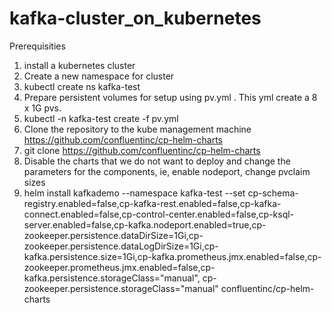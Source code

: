 # kafka-cluster_on_kubernetes

Prerequisities
1. install a kubernetes cluster
2. Create a new namespace for cluster
3. kubectl create ns kafka-test
4. Prepare persistent volumes for setup using pv.yml . This yml create a 8 x 1G pvs.
5. kubectl -n kafka-test create -f pv.yml
6. Clone the repository to the kube management machine https://github.com/confluentinc/cp-helm-charts
7. git clone https://github.com/confluentinc/cp-helm-charts
8. Disable the charts that we do not want to deploy and change the parameters for the components, ie,  enable nodeport, change pvclaim sizes
9. helm install kafkademo --namespace kafka-test --set cp-schema-registry.enabled=false,cp-kafka-rest.enabled=false,cp-kafka-connect.enabled=false,cp-control-center.enabled=false,cp-ksql-server.enabled=false,cp-kafka.nodeport.enabled=true,cp-zookeeper.persistence.dataDirSize=1Gi,cp-zookeeper.persistence.dataLogDirSize=1Gi,cp-kafka.persistence.size=1Gi,cp-kafka.prometheus.jmx.enabled=false,cp-zookeeper.prometheus.jmx.enabled=false,cp-kafka.persistence.storageClass="manual", cp-zookeeper.persistence.storageClass="manual" confluentinc/cp-helm-charts
